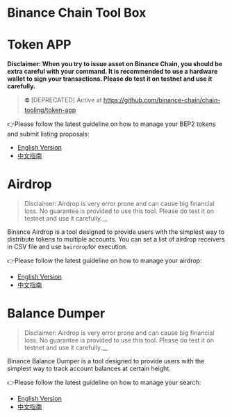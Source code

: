 # Binance Chain Tool Box



# Token APP
 __Disclaimer: When you try to issue asset on Binance Chain, you should be extra careful with your command. It is recommended to use a hardware wallet to sign your transactions. Please do test it on testnet and use it carefully.__


> :no_entry: [DEPRECATED] Active at https://github.com/binance-chain/chain-tooling/token-app 

:point_right:Please follow the latest guideline on how to manage your BEP2 tokens and submit listing proposals: 

* [English Version](https://community.binance.org/topic/2487)
* [中文指南](https://community.binance.org/topic/2488/)


# Airdrop
> Disclaimer: Airdrop is very error prone and can cause big financial loss. No guarantee is provided to use this tool. Please do test it on testnet and use it carefully.__

Binance Airdrop is a tool designed to provide users with the simplest way to distribute tokens to multiple accounts. You can set a list of airdrop receivers in CSV file and use `bairdrop`for execution. 

:point_right:Please follow the latest guideline on how to manage your airdrop: 

* [English Version]()
* [中文指南]()


# Balance Dumper

> Disclaimer: Airdrop is very error prone and can cause big financial loss. No guarantee is provided to use this tool. Please do test it on testnet and use it carefully.__

Binance Balance Dumper is a tool designed to provide users with the simplest way to track account balances at certain height. 

:point_right:Please follow the latest guideline on how to manage your search: 

* [English Version]()
* [中文指南]()


